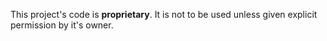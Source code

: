 This project's code is **proprietary**. It is not to be used unless given explicit permission by it's owner.
